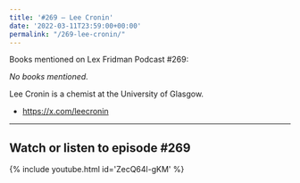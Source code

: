 ```yaml
---
title: '#269 – Lee Cronin'
date: '2022-03-11T23:59:00+00:00'
permalink: "/269-lee-cronin/"
---
```


Books mentioned on Lex Fridman Podcast #269:

*No books mentioned.*

Lee Cronin is a chemist at the University of Glasgow.

- <a href="https://x.com/leecronin" target="_blank">https://x.com/leecronin</a>

- - - - - -

## Watch or listen to episode #269

{% include youtube.html id='ZecQ64l-gKM' %}